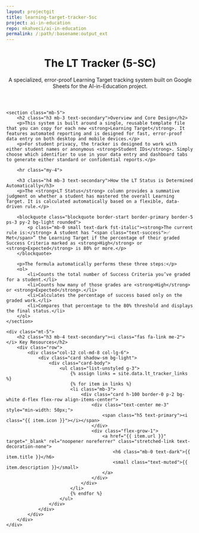 ```yaml
---
layout: projectgit
title: learning-target-tracker-5sc
project: ai-in-education
repo: mkahveci/ai-in-education
permalink: /:path/:basename:output_ext
---
```


<div class="container my-5">
    <header class="mb-5 border-bottom pb-3">
        <h1 class="display-4 text-primary">The LT Tracker (5-SC)</h1>
        <p class="lead">A specialized, error-proof Learning Target tracking system built on Google Sheets for the AI-in-Education project.</p>
    </header>

    <section class="mb-5">
        <h2 class="h3 mb-3 text-secondary">Overview and Core Design</h2>
        <p>This system is built around a single, reusable template file that you can copy for each new <strong>Learning Target</strong>. It features automated reporting and is designed for fast, error-proof data entry on both desktop and mobile devices.</p>
        <p>For student privacy, the tracker is designed to work with either student names or anonymous <strong>Student IDs</strong>. Simply choose which identifier to use in your data entry and dashboard tabs to generate either standard or confidential reports.</p>
        
        <hr class="my-4">

        <h3 class="h4 mb-3 text-secondary">How the LT Status is Determined Automatically</h3>
        <p>The <strong>LT Status</strong> column provides a summative judgment on whether a student has mastered the overall Learning Target. It is calculated automatically based on a flexible, data-driven rule.</p>
        
        <blockquote class="blockquote border-start border-primary border-5 ps-3 py-2 bg-light rounded">
            <p class="mb-0 small text-dark fst-italic"><strong>The current rule is:</strong> A student has “<span class="text-success">✅ Met</span>” the Learning Target if the percentage of their graded Success Criteria marked as <strong>High</strong> or <strong>Expected</strong> is 80% or more.</p>
        </blockquote>

        <p>The formula automatically performs these three steps:</p>
        <ol>
            <li>Counts the total number of Success Criteria you’ve graded for a student.</li>
            <li>Counts how many of those grades are <strong>High</strong> or <strong>Expected</strong>.</li>
            <li>Calculates the percentage of success based only on the graded work.</li>
            <li>Compares that percentage to the 80% threshold and displays the final status.</li>
        </ol>
    </section>

    <div class="mt-5">
        <h2 class="h3 mb-4 text-secondary"><i class="fas fa-link me-2"></i> Key Resources</h2>
        <div class="row">
            <div class="col-12 col-md-8 col-lg-6"> 
                <div class="card shadow-sm bg-light">
                    <div class="card-body">
                        <ul class="list-unstyled g-3">
                            {% assign links = site.data.lt_tracker_links %}
                            {% for item in links %}
                            <li class="mb-3">
                                <div class="card h-100 border-0 p-2 bg-white d-flex flex-row align-items-center">
                                    <div class="text-center me-3" style="min-width: 50px;">
                                        <span class="h5 text-primary"><i class="{{ item.icon }}"></i></span>
                                    </div>
                                    <div class="flex-grow-1">
                                        <a href="{{ item.url }}" target="_blank" rel="noopener noreferrer" class="stretched-link text-decoration-none">
                                            <h6 class="mb-0 text-dark">{{ item.title }}</h6>
                                            <small class="text-muted">{{ item.description }}</small>
                                        </a>
                                    </div>
                                </div>
                            </li>
                            {% endfor %}
                        </ul>
                    </div>
                </div>
            </div>
        </div>
    </div>
</div>